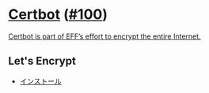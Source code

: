 # [Certbot](https://certbot.eff.org/) ([#100](https://github.com/hdknr/note/issues/100))

[Certbot is part of EFF’s effort to encrypt the entire Internet.](https://certbot.eff.org/docs/intro.html)

## Let's Encrypt

- [インストール](letsencrypt.md)
